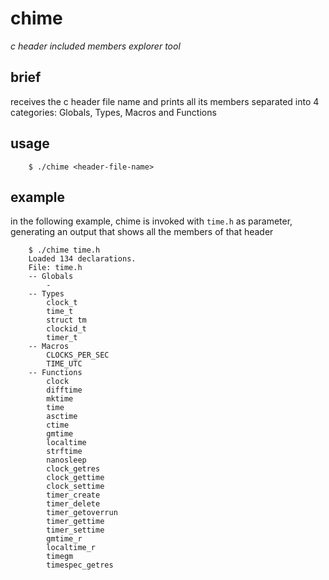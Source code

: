 # chime

*c header included members explorer tool*

## brief

receives the c header file name and prints all its members separated into 4 categories: Globals, Types, Macros and Functions

## usage

```console
    $ ./chime <header-file-name>
```

## example

in the following example, chime is invoked with `time.h` as parameter, generating an output that shows all the members of that header

```console
    $ ./chime time.h
    Loaded 134 declarations.
    File: time.h
    -- Globals
        -
    -- Types
        clock_t
        time_t
        struct tm
        clockid_t
        timer_t
    -- Macros
        CLOCKS_PER_SEC
        TIME_UTC
    -- Functions
        clock
        difftime
        mktime
        time
        asctime
        ctime
        gmtime
        localtime
        strftime
        nanosleep
        clock_getres
        clock_gettime
        clock_settime
        timer_create
        timer_delete
        timer_getoverrun
        timer_gettime
        timer_settime
        gmtime_r
        localtime_r
        timegm
        timespec_getres
```

